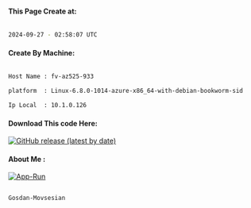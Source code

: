 
   
#### This Page Create at:

```bash

2024-09-27 - 02:58:07 UTC

```

#### Create By Machine:

```bash

Host Name : fv-az525-933

platform  : Linux-6.8.0-1014-azure-x86_64-with-debian-bookworm-sid

Ip Local  : 10.1.0.126

```
#### Download This code Here:

[![GitHub release (latest by date)](https://img.shields.io/github/v/release/Gosdan-Movsesian/Gosdan?style=for-the-badge&label=Download)](https://github.com/Gosdan-Movsesian/Gosdan/releases) 

</p> 

#### About Me :

[![App-Run](https://github.com/Gosdan-Movsesian/Gosdan/actions/workflows/App-Run.yml/badge.svg)](https://github.com/Gosdan-Movsesian/Gosdan/actions/workflows/App-Run.yml)

```bash

Gosdan-Movsesian

```

